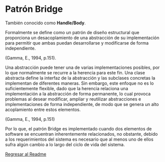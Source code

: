 # Patrón Bridge
También conocido como **Handle/Body**.

Formalmente se define como un patrón de diseño estructural que proporciona un desacoplamiento de una abstracción de su implementación para permitir que ambas puedan desarrollarse y modificarse de forma independiente. 

(Gamma, E., 1994, p.151).

Una abstracción puede tener una de varias implementaciones posibles, por lo que normalmente se recurre a la herencia para este fin. Una clase abstracta define la interfaz de la abstracción y las subclases concretas la implementan de diferentes maneras. Sin embargo, este enfoque no es lo suficientemente flexible, dado que la herencia relaciona una implementación a la abstracción de forma permanente, lo cual provoca problemas al desear modificar, ampliar y reutilizar abstracciones e implementaciones de forma independiente, de modo que se genera un alto acoplamiento entre estos elementos. 

(Gamma, E., 1994, p.151)

Por lo que, el patrón Bridge es implementado cuando dos elementos de software se encuentran inherentemente relacionados, no obstante, debido a los requerimientos del sistema es necesario que al menos uno de ellos sufra algún cambio a lo largo del ciclo de vida del sistema.

[Regresar al Readme](./../README.md)